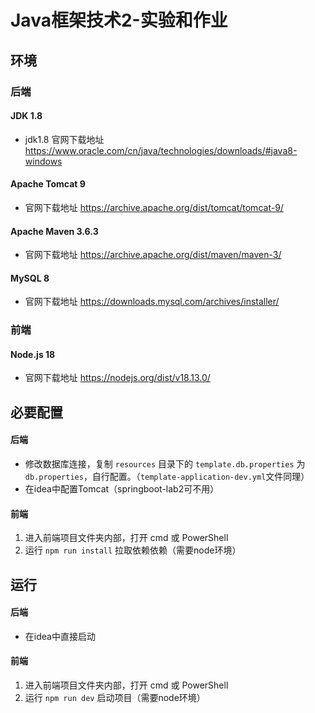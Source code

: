 # Java框架技术2-实验和作业

## 环境

### 后端

#### JDK 1.8

- jdk1.8 官网下载地址 https://www.oracle.com/cn/java/technologies/downloads/#java8-windows

#### Apache Tomcat 9

- 官网下载地址 https://archive.apache.org/dist/tomcat/tomcat-9/

#### Apache Maven 3.6.3

- 官网下载地址 https://archive.apache.org/dist/maven/maven-3/

#### MySQL 8

- 官网下载地址 https://downloads.mysql.com/archives/installer/

### 前端

#### Node.js 18

- 官网下载地址 https://nodejs.org/dist/v18.13.0/

## 必要配置

#### 后端

- 修改数据库连接，复制 `resources` 目录下的 `template.db.properties` 为 `db.properties`，自行配置。（`template-application-dev.yml`文件同理）
- 在idea中配置Tomcat（springboot-lab2可不用）

#### 前端

1. 进入前端项目文件夹内部，打开 cmd 或 PowerShell
2. 运行 `npm run install` 拉取依赖依赖（需要node环境）

## 运行

#### 后端

- 在idea中直接启动

#### 前端

1. 进入前端项目文件夹内部，打开 cmd 或 PowerShell
2. 运行 `npm run dev` 启动项目（需要node环境）